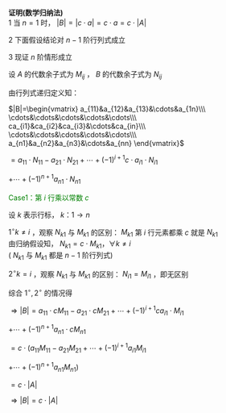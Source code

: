 ﻿**证明(数学归纳法)**    
1 当 $n=1$ 时， $|B|=|c\cdot a|=c\cdot a=c\cdot|A|$     
    
2 下面假设结论对 $n-1$ 阶行列式成立    
    
3 现证 $n$ 阶情形成立    
    
设 $A$ 的代数余子式为 $M_{ij}$ ， $B$ 的代数余子式为 $N_{ij}$     
    
由行列式递归定义知：    
    
 $|B|=\begin{vmatrix}    
a_{11}&a_{12}&a_{13}&\cdots&a_{1n}\\\     
\cdots&\cdots&\cdots&\cdots&\cdots\\\     
ca_{i1}&ca_{i2}&ca_{i3}&\cdots&ca_{in}\\\     
\cdots&\cdots&\cdots&\cdots&\cdots\\\     
a_{n1}&a_{n2}&a_{n3}&\cdots&a_{nn}    
\end{vmatrix}$     
    
 $=a_{11}\cdot N_{11}-a_{21}\cdot N_{21}+\cdots+(-1)^{i+1}c\cdot a_{i1}\cdot N_{i1}$     
    
 $+\cdots+(-1)^{n+1}a_{n1}\cdot N_{n1}$     
    
<font color=green>Case1：第 $i$ 行乘以常数 $c$ </font>    
    
设 $k$ 表示行标， $k：1\to n$     
    
 $1^\circ k\neq i$ ，观察 $N_{k1}$ 与 $M_{k1}$ 的区别： $M_{k1}$ 第 $i$ 行元素都乘 $c$ 就是 $N_{k1}$     
由归纳假设知， $N_{k1}=c\cdot M_{k1}，\forall k\neq i$     
( $N_{k1}$ 与 $M_{k1}$ 都是 $n-1$ 阶行列式)    
    
 $2^\circ k=i$ ，观察 $N_{k1}$ 与 $M_{k1}$ 的区别： $N_{i1}=M_{i1}$ ，即无区别    
    
综合 $1^\circ, 2^\circ$ 的情况得    
    
 $\Rightarrow |B|=a_{11}\cdot cM_{11}-a_{21}\cdot cM_{21}+\cdots+(-1)^{i+1}ca_{i1}\cdot M_{i1}$     
    
 $+\cdots+(-1)^{n+1}a_{n1}\cdot cM_{n1}$     
    
 $=c\cdot (a_{11}M_{11}-a_{21}M_{21}+\cdots+(-1)^{i+1}a_{i1}M_{i1}$     
    
 $+\cdots+(-1)^{n+1}a_{n1}M_{n1})$     
    
 $=c\cdot|A|$     
    
 $\Rightarrow |B|=c\cdot|A|$     
    

